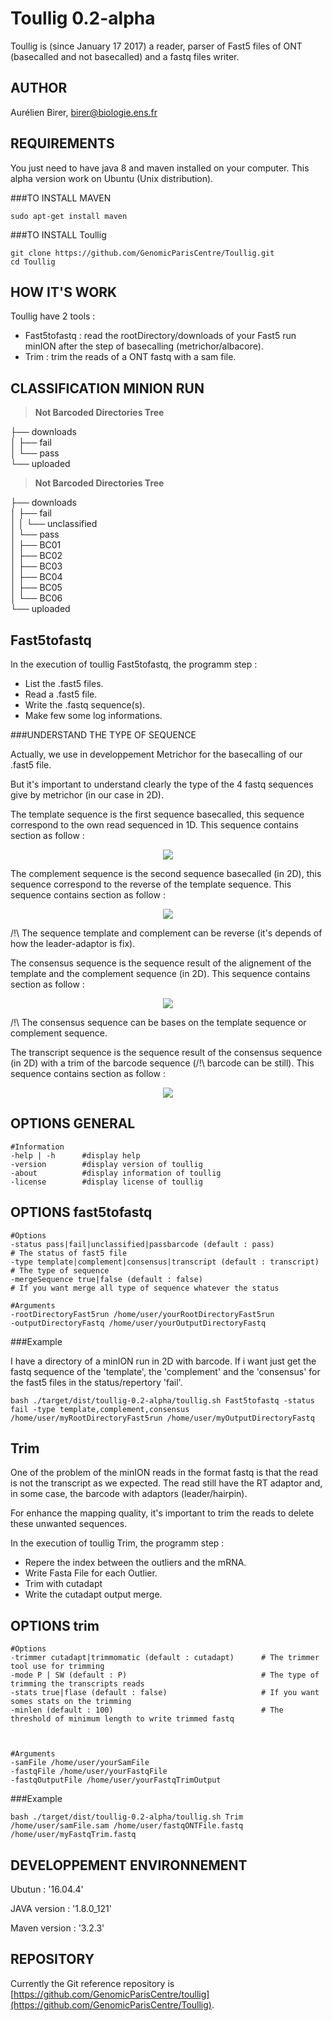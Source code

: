 Toullig 0.2-alpha
=======

Toullig is (since January 17 2017) a reader, parser of Fast5 files of ONT (basecalled and not basecalled) and a fastq files writer.


AUTHOR
-

Aurélien Birer, [birer@biologie.ens.fr](birer@biologie.ens.fr)


REQUIREMENTS
-

You just need to have java 8 and maven installed on your computer. This alpha version work on Ubuntu (Unix distribution).


###TO INSTALL MAVEN



    sudo apt-get install maven


###TO INSTALL Toullig



    git clone https://github.com/GenomicParisCentre/Toullig.git
    cd Toullig


HOW IT'S WORK
-

Toullig have 2 tools :

- Fast5tofastq : read the rootDirectory/downloads of your Fast5 run minION after the step of basecalling (metrichor/albacore).
- Trim : trim the reads of a ONT fastq with a sam file.

CLASSIFICATION MINION RUN
-

>**Not Barcoded Directories Tree**

├── downloads <br>
│   ├── fail <br>
│   └── pass <br>
└── uploaded <br>

>**Not Barcoded Directories Tree**

├── downloads <br>
│   ├── fail <br>
│   │   └── unclassified <br>
│   └── pass <br>
│       ├── BC01 <br>
│       ├── BC02 <br>
│       ├── BC03 <br>
│       ├── BC04 <br>
│       ├── BC05 <br>
│       └── BC06 <br>
└── uploaded <br>

Fast5tofastq
-

In the execution of toullig Fast5tofastq, the programm step :

 + List the .fast5 files.
 + Read a .fast5 file.
 + Write the .fastq sequence(s).
 + Make few some log informations.

###UNDERSTAND THE TYPE OF SEQUENCE

Actually, we use in developpement Metrichor for the basecalling of our .fast5 file.

But it's important to understand clearly the type of the 4 fastq sequences give by metrichor (in our case in 2D).


The template sequence is the first sequence basecalled, this sequence correspond to the own read sequenced in 1D. This sequence contains section as follow :

<p align="center">
  <img src="images/template_sequence.png"/>
</p>

The complement sequence is the second sequence basecalled (in 2D), this sequence correspond to the reverse of the template sequence. This sequence contains section as follow :

<p align="center">
  <img src="images/complement_sequence.png"/>
</p>

/!\ The sequence template and complement can be reverse (it's depends of how the leader-adaptor is fix).

The consensus sequence is the sequence result of the alignement of the template and the complement sequence (in 2D). This sequence contains section as follow :

<p align="center">
  <img src="images/consensus_sequence.png"/>
</p>

/!\ The consensus sequence can be bases on the template sequence or complement sequence.

The transcript sequence is the sequence result of the consensus sequence (in 2D) with a trim of the barcode sequence (/!\ barcode can be still). This sequence contains section as follow :

<p align="center">
  <img src="images/transcript_sequence.png"/>
</p>

OPTIONS GENERAL
-

    #Information
    -help | -h      #display help
    -version        #display version of toullig
    -about          #display information of toullig
    -license        #display license of toullig
    

OPTIONS fast5tofastq
-

    
    #Options
    -status pass|fail|unclassified|passbarcode (default : pass)                 # The status of fast5 file
    -type template|complement|consensus|transcript (default : transcript)       # The type of sequence
    -mergeSequence true|false (default : false)                                 # If you want merge all type of sequence whatever the status
    
    #Arguments
    -rootDirectoryFast5run /home/user/yourRootDirectoryFast5run
    -outputDirectoryFastq /home/user/yourOutputDirectoryFastq
    
    
###Example


I have a directory of a minION run in 2D with barcode.
If i want just get the fastq sequence of the 'template', the 'complement' and the 'consensus' for the fast5 files in the status/repertory 'fail'.


    bash ./target/dist/toullig-0.2-alpha/toullig.sh Fast5tofastq -status fail -type template,complement,consensus /home/user/myRootDirectoryFast5run /home/user/myOutputDirectoryFastq


Trim
-

One of the problem of the minION reads in the format fastq is that the read is not the transcript as we expected. The read still have the RT adaptor and, in some case, the barcode with adaptors (leader/hairpin).

For enhance the mapping quality, it's important to trim the reads to delete these unwanted sequences.

In the execution of toullig Trim, the programm step :

 + Repere the index between the outliers and the mRNA.
 + Write Fasta File for each Outlier.
 + Trim with cutadapt
 + Write the cutadapt output merge.

OPTIONS trim
-
    
    #Options
    -trimmer cutadapt|trimmomatic (default : cutadapt)      # The trimmer tool use for trimming
    -mode P | SW (default : P)                              # The type of trimming the transcripts reads
    -stats true|flase (default : false)                     # If you want somes stats on the trimming
    -minlen (default : 100)                                 # The threshold of minimum length to write trimmed fastq


    
    #Arguments
    -samFile /home/user/yourSamFile
    -fastqFile /home/user/yourFastqFile
    -fastqOutputFile /home/user/yourFastqTrimOutput

###Example


    bash ./target/dist/toullig-0.2-alpha/toullig.sh Trim /home/user/samFile.sam /home/user/fastqONTFile.fastq /home/user/myFastqTrim.fastq


DEVELOPPEMENT ENVIRONNEMENT
-

Ubutun : '16.04.4'

JAVA version : '1.8.0_121'

Maven version : '3.2.3'


REPOSITORY
-

Currently the Git reference repository is [https://github.com/GenomicParisCentre/toullig](https://github.com/GenomicParisCentre/Toullig).
